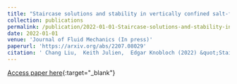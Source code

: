 ```yaml
---
title: "Staircase solutions and stability in vertically confined salt-finger convection"
collection: publications
permalink: /publication/2022-01-01-Staircase-solutions-and-stability-in-vertically-confined-salt-finger-convection
date: 2022-01-01
venue: 'Journal of Fluid Mechanics (In press)'
paperurl: 'https://arxiv.org/abs/2207.08029'
citation: ' Chang Liu,  Keith Julien,  Edgar Knobloch (2022) &quot;Staircase solutions and stability in vertically confined salt-finger convection.&quot; <i>Journal of Fluid Mechanics (In press)</i>.'
---
```

[Access paper here](https://arxiv.org/abs/2207.08029){:target="_blank"}
